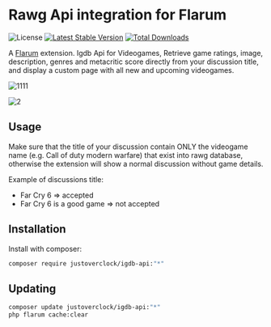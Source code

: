 # Rawg Api integration for Flarum

![License](https://img.shields.io/badge/license-0BSD-blue.svg) [![Latest Stable Version](https://img.shields.io/packagist/v/justoverclock/igdb-api.svg)](https://packagist.org/packages/justoverclock/igdb-api) [![Total Downloads](https://img.shields.io/packagist/dt/justoverclock/igdb-api.svg)](https://packagist.org/packages/justoverclock/igdb-api)

A [Flarum](http://flarum.org) extension. Igdb Api for Videogames, Retrieve game ratings, image, description, genres and metacritic score directly from your discussion title, and display a custom page with all new and upcoming videogames.

![1111](https://user-images.githubusercontent.com/79002016/135722155-cf77febc-f69a-4e98-8fa0-fb36630cad97.png)

![2](https://user-images.githubusercontent.com/79002016/135722162-4030865b-1e4d-4219-9f79-98037e0367ac.png)


## Usage

Make sure that the title of your discussion contain ONLY the videogame name (e.g. Call of duty modern warfare) that exist into rawg database, otherwise the extension will show a normal discussion without game details.

Example of discussions title:

- Far Cry 6 => accepted
- Far Cry 6 is a good game => not accepted

## Installation

Install with composer:

```sh
composer require justoverclock/igdb-api:"*"
```

## Updating

```sh
composer update justoverclock/igdb-api:"*"
php flarum cache:clear
```
